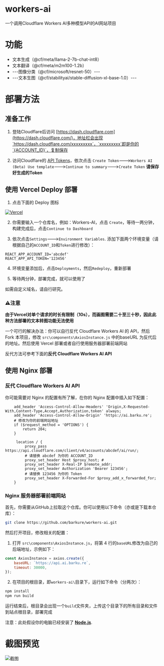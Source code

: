 # workers-ai
一个调用Cloudflare Workers AI多种模型API的AI网站项目
# 功能
- 文本生成（@cf/meta/llama-2-7b-chat-int8）
- 文本翻译（@cf/meta/m2m100-1.2b）
- ---图像分类（@cf/microsoft/resnet-50）---
- ---文本生图（@cf/stabilityai/stable-diffusion-xl-base-1.0）---
# 部署方法
## 准备工作
1. 登陆Cloudflare后访问 [https://dash.cloudflare.com](https://dash.cloudflare.com/)，地址栏会出现`https://dash.cloudflare.com/xxxxxxxxx`，`xxxxxxxxx`即是你的`{ACCOUNT_ID}`，复制保存

2. 访问Cloudflare的 [API Tokens](https://dash.cloudflare.com/profile/api-tokens)，依次点击 `Create Token`--->`Workers AI (Beta) Use template`--->`Continue to summary`--->`Create Token`
**请保存好生成的Token**

## 使用 Vercel Deploy 部署
1. 点击下面的 Deploy 图标 

[![Vercel](https://vercel.com/button)](https://vercel.com/import/project?template=https://github.com/barkure/workers-ai)

2. 你需要输入一个仓库名，例如：Workers-AI，点击 `Create`，等待一两分钟，构建完成后，点击`Continue to Dashboard`

3. 依次点击`Settings`--->`Environment Variables`. 
添加下面两个环境变量（请根据自己的`ACCOUNT_ID`和`Token`进行修改）：
```
REACT_APP_ACCOUNT_ID='abcdef'
REACT_APP_API_TOKEN='123456'
```

4. 环境变量添加后，点击`Deployments`，然后`Redeploy`，重新部署

5. 等待两分钟，部署完成，就可以使用了

如需自定义域名，请自行研究。

### ⚠注意
 **由于Vercel对单个请求的时长有限制（10s），而画图需要二十至三十秒，因此此种方法部署的文本转图功能无法使用**

一个可行的解决办法：你可以自行反代 Cloudflare Workers AI 的 API，然后 Fork 本项目，修改 `src\components\AxiosInstance.js` 中的baseURL 为反代后的地址。然后使用 Vercel 部署或者自行使用服务器部署前端网站

反代方法可参考下面的**反代 Cloudflare Workers AI API**
## 使用 Nginx 部署
### 反代 Cloudflare Workers AI API
你可能需要对 Nginx 的配置有所了解，在你的 Nginx 配置中插入如下配置：
```nginx
    add_header 'Access-Control-Allow-Headers' 'Origin,X-Requested-With,Content-Type,Accept,Authorization,token' always;
    add_header 'Access-Control-Allow-Origin' 'https://ai.barku.re';
    # 修改为你的前端网站地址
    if ($request_method = 'OPTIONS') {
    	return 204;
    }
  
     location / {
		 proxy_pass  https://api.cloudflare.com/client/v4/accounts/abcdef/ai/run/;
         # 请替换 abcdef 为你的 ACCOUNT_ID
		 proxy_set_header Host $proxy_host; # 
		 proxy_set_header X-Real-IP $remote_addr;
		 proxy_set_header Authorization 'Bearer 123456';
         # 请替换 123456 为你的 Token
		 proxy_set_header X-Forwarded-For $proxy_add_x_forwarded_for;
	}
```
### Nginx 服务器部署前端网站
首先，你需要从GitHub上拉取这个仓库。你可以使用以下命令（亦或是下载本仓库）：

```bash
git clone https://github.com/barkure/workers-ai.git
```
然后打开项目，修改相关的配置：
1. 打开 `src\components\AxiosInstance.js`，将第 4 行的`baseURL`修改为自己的后端地址，示例如下：
```javascript
const AxiosInstance = axios.create({
    baseURL: `https://api.ai.barku.re`,
    timeout: 30000,
});
```

2. 在项目的根目录，即`workers-ai\`目录下，运行如下命令（分两次）：
```bash
npm install
npm run build
```
运行结束后，根目录会出现一个`build`文件夹，上传这个目录下的所有目录和文件到站点根目录，部署完成

注意：此处假设你的电脑已经安装了 [**Node.js**](https://nodejs.org/).
# 截图预览
![截图](./screenshots/2023-12-10%20231250.png)
